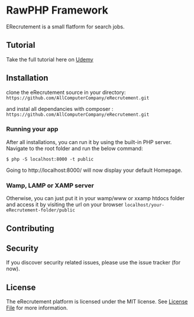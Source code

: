 # RawPHP Framework

ERecrutement is a small flatform for search jobs. 

## Tutorial 
Take the full tutorial here on [Udemy](https://www.udemy.com/web-development-with-php-build-a-nice-job-recruitment-site/)

## Installation
clone the eRecrutement source in your directory:
`https://github.com/AllComputerCompany/eRecrutement.git`

and instal all dependancies with composer :
`https://github.com/AllComputerCompany/eRecrutement.git`


### Running your app
After all installations, you can run it by using the built-in PHP server. Navigate to the root folder and run the below command:
```
$ php -S localhost:8000 -t public

```
Going to http://localhost:8000/ will now display your default Homepage.

### Wamp, LAMP or XAMP server
Otherwise, you can just put it in your wamp/www or xxamp htdocs folder and access it by visiting the url on your browser `localhost/your-eRecrutement-folder/public`



## Contributing



## Security

If you discover security related issues, please use the issue tracker (for now).


## License

The eRecrutement platform is licensed under the MIT license. See [License File](LICENSE.md) for more information.
